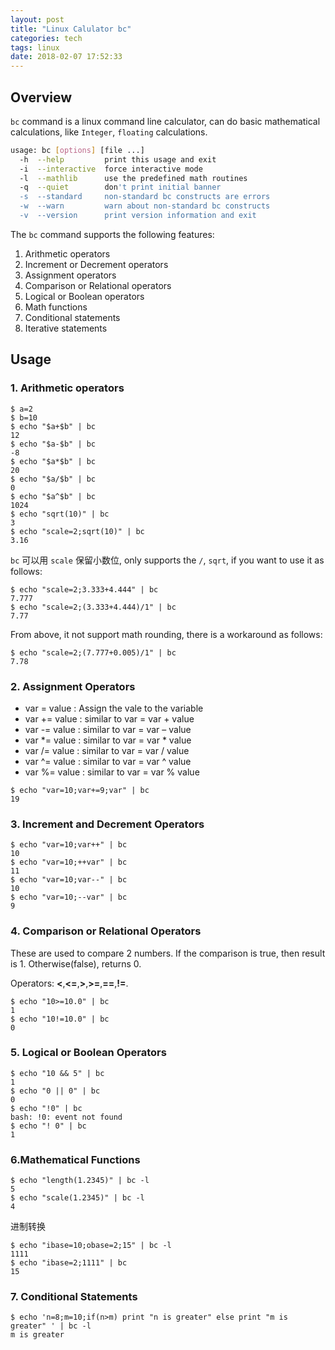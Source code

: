 ```yaml
---
layout: post
title: "Linux Calulator bc"
categories: tech
tags: linux
date: 2018-02-07 17:52:33
---
```


## Overview

`bc` command is a linux command line calculator, can do basic mathematical calculations, like `Integer`, `floating` calculations.

```bash
usage: bc [options] [file ...]
  -h  --help         print this usage and exit
  -i  --interactive  force interactive mode
  -l  --mathlib      use the predefined math routines
  -q  --quiet        don't print initial banner
  -s  --standard     non-standard bc constructs are errors
  -w  --warn         warn about non-standard bc constructs
  -v  --version      print version information and exit
```

The `bc` command supports the following features:
1. Arithmetic operators
2. Increment or Decrement operators
3. Assignment operators
4. Comparison or Relational operators
5. Logical or Boolean operators
6. Math functions
7. Conditional statements
8. Iterative statements

## Usage

### 1. Arithmetic operators

```
$ a=2
$ b=10
$ echo "$a+$b" | bc
12
$ echo "$a-$b" | bc
-8
$ echo "$a*$b" | bc
20
$ echo "$a/$b" | bc
0
$ echo "$a^$b" | bc
1024
$ echo "sqrt(10)" | bc
3
$ echo "scale=2;sqrt(10)" | bc
3.16
```

`bc` 可以用 `scale` 保留小数位, only supports the `/`, `sqrt`, if you want to use it as follows:
```
$ echo "scale=2;3.333+4.444" | bc
7.777
$ echo "scale=2;(3.333+4.444)/1" | bc
7.77

```

From above, it not support math rounding, there is a workaround as follows:
```
$ echo "scale=2;(7.777+0.005)/1" | bc
7.78

```

### 2. Assignment Operators

* var = value : Assign the vale to the variable
* var += value : similar to var = var + value
* var -= value : similar to var = var – value
* var *= value : similar to var = var * value
* var /= value : similar to var = var / value
* var ^= value : similar to var = var ^ value
* var %= value : similar to var = var % value

```
$ echo "var=10;var+=9;var" | bc
19

```

### 3. Increment and Decrement Operators

```
$ echo "var=10;var++" | bc
10
$ echo "var=10;++var" | bc
11
$ echo "var=10;var--" | bc
10
$ echo "var=10;--var" | bc
9

```

### 4. Comparison or Relational Operators

These are used to compare 2 numbers. If the comparison is true, then result is 1. Otherwise(false), returns 0.

Operators: **<**,**<=**,**>**,**>=**,**==**,**!=**.

```
$ echo "10>=10.0" | bc
1
$ echo "10!=10.0" | bc
0

```

### 5. Logical or Boolean Operators

```
$ echo "10 && 5" | bc
1
$ echo "0 || 0" | bc
0
$ echo "!0" | bc
bash: !0: event not found
$ echo "! 0" | bc
1

```

### 6.Mathematical Functions

```
$ echo "length(1.2345)" | bc -l
5
$ echo "scale(1.2345)" | bc -l
4

```

进制转换

```
$ echo "ibase=10;obase=2;15" | bc -l
1111
$ echo "ibase=2;1111" | bc
15

```

### 7. Conditional Statements

```
$ echo 'n=8;m=10;if(n>m) print "n is greater" else print "m is greater" ' | bc -l
m is greater
```